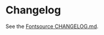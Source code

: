 # Changelog

See the [Fontsource CHANGELOG.md](https://github.com/fontsource/fontsource/blob/main/CHANGELOG.md).
